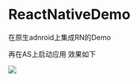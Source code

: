# ReactNativeDemo
在原生adnroid上集成RN的Demo

再在AS上启动应用 效果如下


![](http://img.blog.csdn.net/20170823164025479?watermark/2/text/aHR0cDovL2Jsb2cuY3Nkbi5uZXQvcXFfMjc2MjM1MjE=/font/5a6L5L2T/fontsize/400/fill/I0JBQkFCMA==/dissolve/70/gravity/SouthEast)
